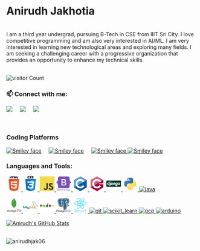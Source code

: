 # Anirudh Jakhotia

<br>
<div> I am a third year undergrad, pursuing B-Tech in CSE from IIIT Sri City. I love competitive programming and am also very interested in AI/ML. I am very interested in learning new technological areas and exploring many fields. I am seeking a challenging career with a progressive organization that provides an opportunity to enhance my technical skills.</div>
<br>
 
![visitor Count](https://visitor-badge.laobi.icu/badge?page_id=siddharth25pandey.siddharth25pandey)

<h3 align="left"> 📫 Connect with me:</h3>
 <p align="left">
 <a href="mailto:jakhotiaanirudh@gmail.com"><img src="https://img.shields.io/badge/Gmail-D14836?style=for-the-badge&logo=gmail&logoColor=white" /></a>&nbsp;&nbsp;&nbsp;&nbsp;
  <a target="_blank"href="https://www.linkedin.com/in/anirudhjak06/"><img src="https://img.shields.io/badge/linkedin-%230077B5.svg?&style=for-the-badge&logo=linkedin&logoColor=white" /></a>&nbsp;&nbsp;&nbsp;&nbsp;
  <a target="_blank"href="https://twitter.com/JakhotiaAnirudh"><img src="https://img.shields.io/badge/twitter-%231DA1F2.svg?&style=for-the-badge&logo=twitter&logoColor=white" /></a>&nbsp;&nbsp;&nbsp;&nbsp;
  
 </p>
 <br>
<h3 align="left">Coding Platforms</h3>
 <p align="left">
 <a href="https://leetcode.com/anirudhjak06/"><img src="https://miro.medium.com/max/1400/1*nFgF8PFbUBqaRVijajytog.jpeg" alt="Smiley face" height ="100" width="200"></a>&nbsp;&nbsp;&nbsp;&nbsp;
 <a href="https://www.hackerrank.com/anirudhjak06"><img src="https://s3.amazonaws.com/sr-marketplace-prod/wp-content/uploads/2015/08/hackerrank.jpg" alt="Smiley face" height ="100" width="200"></a>&nbsp;&nbsp;&nbsp;&nbsp;
 <a href="https://www.codechef.com/users/anirudhjak06"><img src="https://s3.amazonaws.com/codechef_shared/misc/fb-image-icon.png" alt="Smiley face" height ="100"  width="200">
<a href="https://codeforces.com/profile/anirudhjak06"><img src="https://codeforces.com/predownloaded/5e/dc/5edc32f14ac7809b412e8a4557741b5f2c7c09d4.png" alt="Smiley face" height="100" width="200"></a>&nbsp;&nbsp;&nbsp;&nbsp;

</p>


<h3 align="left">Languages and Tools:</h3>
<p align="left"><a href="https://www.w3.org/html/" target="_blank"> <img src="https://raw.githubusercontent.com/devicons/devicon/master/icons/html5/html5-original-wordmark.svg" alt="html5" width="40" height="40"/> </a> 
<a href="https://www.w3schools.com/css/" target="_blank"> <img src="https://raw.githubusercontent.com/devicons/devicon/master/icons/css3/css3-original-wordmark.svg" alt="css3" width="40" height="40"/>
<a href="https://developer.mozilla.org/en-US/docs/Web/JavaScript" target="_blank"> <img src="https://raw.githubusercontent.com/devicons/devicon/master/icons/javascript/javascript-original.svg" alt="javascript" width="40" height="40"/> </a> 
<a href="https://getbootstrap.com" target="_blank"> <img src="https://raw.githubusercontent.com/devicons/devicon/master/icons/bootstrap/bootstrap-plain-wordmark.svg" alt="bootstrap" width="40" height="40"/> </a> 
<a href="https://www.cprogramming.com/" target="_blank"> <img src="https://raw.githubusercontent.com/devicons/devicon/master/icons/c/c-original.svg" alt="c" width="40" height="40"/> </a> 
<a href="https://www.w3schools.com/cpp/" target="_blank"> <img src="https://raw.githubusercontent.com/devicons/devicon/master/icons/cplusplus/cplusplus-original.svg" alt="cplusplus" width="40" height="40"/> </a>  </a> 
<a href="https://www.djangoproject.com/" target="_blank"> <img src="https://raw.githubusercontent.com/devicons/devicon/master/icons/django/django-original.svg" alt="django" width="40" height="40"/> </a> 
<a href="https://www.python.org" target="_blank"> <img src="https://raw.githubusercontent.com/devicons/devicon/master/icons/python/python-original.svg" alt="python" width="40" height="40"/> </a> 
<a href="https://www.java.com/en/" target="_blank"> <img src="https://www.oracle.com/oce/press/assets/CONT6C95347B9ECC40CF8E7272A74FD80BDE/native/rc24-java-logo.gif" alt="java" width="60" height="30"/> </a> 

<br> 

<a href="https://www.mongodb.com/" target="_blank"> <img src="https://raw.githubusercontent.com/devicons/devicon/master/icons/mongodb/mongodb-original-wordmark.svg" alt="mongodb" width="40" height="40"/> </a> 
<a href="https://www.mysql.com/" target="_blank"> <img src="https://raw.githubusercontent.com/devicons/devicon/master/icons/mysql/mysql-original-wordmark.svg" alt="mysql" width="40" height="40"/> </a> 
<a href="https://nodejs.org" target="_blank"> <img src="https://raw.githubusercontent.com/devicons/devicon/master/icons/nodejs/nodejs-original-wordmark.svg" alt="nodejs" width="40" height="40"/> </a> 
<a href="https://www.postgresql.org" target="_blank"> <img src="https://raw.githubusercontent.com/devicons/devicon/master/icons/postgresql/postgresql-original-wordmark.svg" alt="postgresql" width="40" height="40"/> </a> 
<a href="https://reactjs.org/" target="_blank"> <img src="https://raw.githubusercontent.com/devicons/devicon/master/icons/react/react-original-wordmark.svg" alt="react" width="40" height="40"/> </a> 
<a href="https://git-scm.com/" target="_blank"> <img src="https://www.vectorlogo.zone/logos/git-scm/git-scm-icon.svg" alt="git" width="40" height="40"/> </a> 
<a href="https://scikit-learn.org/" target="_blank"> <img src="https://upload.wikimedia.org/wikipedia/commons/0/05/Scikit_learn_logo_small.svg" alt="scikit_learn" width="40" height="40"/> </a>
<a href="https://cloud.google.com" target="_blank"> <img src="https://www.vectorlogo.zone/logos/google_cloud/google_cloud-icon.svg" alt="gcp" width="40" height="40"/> </a> 
<a href="https://www.arduino.cc/" target="_blank"> <img src="https://cdn.worldvectorlogo.com/logos/arduino-1.svg" alt="arduino" width="40" height="40"/> </a> </p>

<a href="https://github.com/anirudhjak06/anirudhjak06">
  <img align="center" src="https://github-readme-stats.vercel.app/api?username=anirudhjak06&show_icons=true&line_height=27&count_private=true&title_color=ffffff&text_color=c9cacc&icon_color=2bbc8a&bg_color=1d1f21" alt="Anirudh's GitHub Stats" />
<br>

 <!-- <br>
 <p><img align="left" src="https://github-readme-stats.vercel.app/api/top-langs?username=anirudhjak06&show_icons=true&locale=en&layout=compact" alt="anirudhjak06" /></p>
 <br> -->

<br>
 <p><img align="left" src="https://github-readme-stats.vercel.app/api/top-langs/?username=anirudhjak06&theme=blue-green" alt="anirudhjak06" /></p>
 <br>
